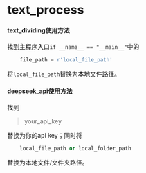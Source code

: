 # text_process
#### text_dividing使用方法

找到主程序入口`if __name__ == "__main__"`中的

```python
    file_path = r'local_file_path'
```

将`local_file_path`替换为本地文件路径。

#### deepseek_api使用方法

找到
> your_api_key

替换为你的api key；同时将
```python
    local_file_path or local_folder_path
```
替换为本地文件/文件夹路径。
